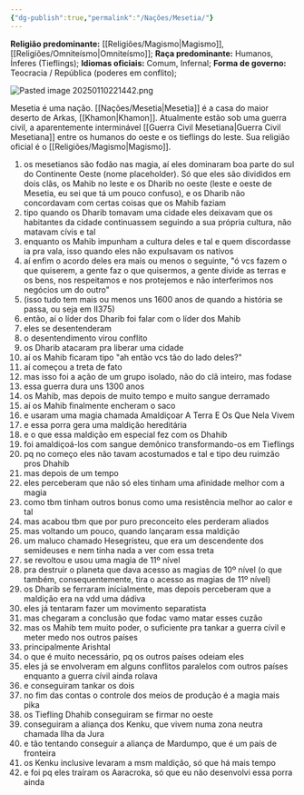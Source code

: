 ```yaml
---
{"dg-publish":true,"permalink":"/Nações/Mesetia/"}
---
```


 __Religião predominante:__ [[Religiões/Magismo\|Magismo]], [[Religiões/Omniteísmo\|Omniteísmo]];
 __Raça predominante:__ Humanos, Ínferes (Tieflings);
 __Idiomas oficiais:__ Comum, Infernal; 
 __Forma de governo:__ Teocracia / República (poderes em conflito);  

![Pasted image 20250110221442.png](/img/user/Pasted%20image%2020250110221442.png)

Mesetia é uma nação. [[Nações/Mesetia\|Mesetia]] é a casa do maior deserto de Arkas, [[Khamon\|Khamon]]. Atualmente estão sob uma guerra civil, a aparentemente interminável [[Guerra Civil Mesetiana\|Guerra Civil Mesetiana]] entre os humanos do oeste e os tieflings do leste. 
Sua religião oficial é o [[Religiões/Magismo\|Magismo]]. 
 1. os mesetianos são fodão nas magia, aí eles dominaram boa parte do sul do Continente Oeste (nome placeholder). Só que eles são divididos em dois clãs, os Mahib no leste e os Dharib no oeste (leste e oeste de Mesetia, eu sei que tá um pouco confuso), e os Dharib não concordavam com certas coisas que os Mahib faziam
 2. tipo quando os Dharib tomavam uma cidade eles deixavam que os habitantes da cidade continuassem seguindo a sua própria cultura, não matavam cívis e tal
 3. enquanto os Mahib impunham a cultura deles e tal e quem discordasse ia pra vala, isso quando eles não expulsavam os nativos
 4. aí enfim o acordo deles era mais ou menos o seguinte, "ó vcs fazem o que quiserem, a gente faz o que quisermos, a gente divide as terras e os bens, nos respeitamos e nos protejemos e não interferimos nos negócios um do outro"
 5. (isso tudo tem mais ou menos uns 1600 anos de quando a história se passa, ou seja em II375)
 6. então, aí o líder dos Dharib foi falar com o líder dos Mahib
 7. eles se desentenderam
 8. o desentendimento virou conflito
 9. os Dharib atacaram pra liberar uma cidade
 10. aí os Mahib ficaram tipo "ah então vcs tão do lado deles?"
 11. aí começou a treta de fato
 12. mas isso foi a ação de um grupo isolado, não do clã inteiro, mas fodase
 13. essa guerra dura uns 1300 anos
 14. os Mahib, mas depois de muito tempo e muito sangue derramado
 15. aí os Mahib finalmente encheram o saco
 16. e usaram uma magia chamada Amaldiçoar A Terra E Os Que Nela Vivem
 17. e essa porra gera uma maldição hereditária
 18. e o que essa maldição em especial fez com os Dhahib
 19. foi amaldiçoá-los com sangue demônico transformando-os em Tieflings
 20. pq no começo eles não tavam acostumados e tal e tipo deu ruimzão pros Dhahib
 21. mas depois de um tempo
 22. eles perceberam que não só eles tinham uma afinidade melhor com a magia
 23. como tbm tinham outros bonus como uma resistência melhor ao calor e tal
 24. mas acabou tbm que por puro preconceito eles perderam aliados
 25. mas voltando um pouco, quando lançaram essa maldição
 26. um maluco chamado Hesegristeu, que era um descendente dos semideuses e nem tinha nada a ver com essa treta
 27. se revoltou e usou uma magia de 11º nível
 28. pra destruir o planeta que dava acesso as magias de 10º nível (o que também, consequentemente, tira o acesso as magias de 11º nível)
 29. os Dharib se ferraram inicialmente, mas depois perceberam que a maldição era na vdd uma dádiva
 30. eles já tentaram fazer um movimento separatista
 31. mas chegaram a conclusão que fodac vamo matar esses cuzão
 32. mas os Mahib tem muito poder, o suficiente pra tankar a guerra cívil e meter medo nos outros países
 33. principalmente Arishtal
 34. o que é muito necessário, pq os outros países odeiam eles
 35. eles já se envolveram em alguns conflitos paralelos com outros países enquanto a guerra cívil ainda rolava
 36. e conseguiram tankar os dois
 37. no fim das contas o controle dos meios de produção é a magia mais pika
 38. os Tiefling Dhahib conseguiram se firmar no oeste
 39. conseguiram a aliança dos Kenku, que vivem numa zona neutra chamada Ilha da Jura
 40. e tão tentando conseguir a aliança de Mardumpo, que é um país de fronteira
 41. os Kenku inclusive levaram a msm maldição, só que há mais tempo
 42. e foi pq eles traíram os Aaracroka, só que eu não desenvolvi essa porra ainda